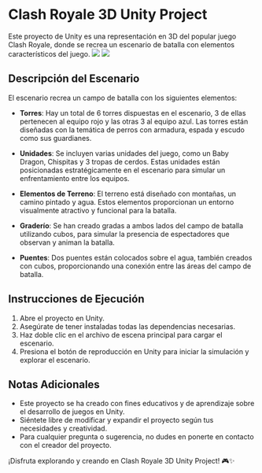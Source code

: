 # Clash Royale 3D Unity Project

Este proyecto de Unity es una representación en 3D del popular juego Clash Royale, donde se recrea un escenario de batalla con elementos característicos del juego.
![](https://i.ibb.co/6XhVM4C/Screenshot-2024-04-11-144239.png)
![](https://i.ibb.co/jRQ0Z7v/Screenshot-2024-04-11-144928.png)


## Descripción del Escenario

El escenario recrea un campo de batalla con los siguientes elementos:

- **Torres**: Hay un total de 6 torres dispuestas en el escenario, 3 de ellas pertenecen al equipo rojo y las otras 3 al equipo azul. Las torres están diseñadas con la temática de perros con armadura, espada y escudo como sus guardianes.

- **Unidades**: Se incluyen varias unidades del juego, como un Baby Dragon, Chispitas y 3 tropas de cerdos. Estas unidades están posicionadas estratégicamente en el escenario para simular un enfrentamiento entre los equipos.

- **Elementos de Terreno**: El terreno está diseñado con montañas, un camino pintado y agua. Estos elementos proporcionan un entorno visualmente atractivo y funcional para la batalla.

- **Graderío**: Se han creado gradas a ambos lados del campo de batalla utilizando cubos, para simular la presencia de espectadores que observan y animan la batalla.

- **Puentes**: Dos puentes están colocados sobre el agua, también creados con cubos, proporcionando una conexión entre las áreas del campo de batalla.

## Instrucciones de Ejecución

1. Abre el proyecto en Unity.
2. Asegúrate de tener instaladas todas las dependencias necesarias.
3. Haz doble clic en el archivo de escena principal para cargar el escenario.
4. Presiona el botón de reproducción en Unity para iniciar la simulación y explorar el escenario.

## Notas Adicionales

- Este proyecto se ha creado con fines educativos y de aprendizaje sobre el desarrollo de juegos en Unity.
- Siéntete libre de modificar y expandir el proyecto según tus necesidades y creatividad.
- Para cualquier pregunta o sugerencia, no dudes en ponerte en contacto con el creador del proyecto.

¡Disfruta explorando y creando en Clash Royale 3D Unity Project! 🎮✨
